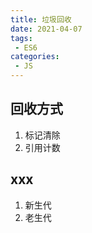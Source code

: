 ```yaml
---
title: 垃圾回收
date: 2021-04-07
tags:
 - ES6
categories: 
 - JS
---
```


## 回收方式

1. 标记清除
2. 引用计数

## xxx

1. 新生代
2. 老生代